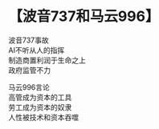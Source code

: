 # 【波音737和马云996】

波音737事故  
AI不听从人的指挥  
制造商置利润于生命之上  
政府监管不力  

马云996言论  
高管成为资本的工具  
劳工成为资本的奴隶  
人性被技术和资本吞噬